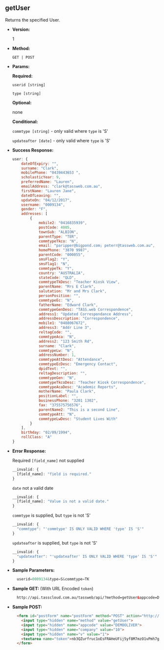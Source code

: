 **getUser**
----
  Returns the specified User.

* **Version:**

  1

* **Method:**

  `GET | POST`
  
*  **Params:**

   **Required:**
 
   `userid [string]`

   `type [string]`
   
   **Optional:**
 
   none

   **Conditional:**

   `commtype [string]` - only valid where `type` is 'S'

   `updateafter [date]` - only valid where `type` is 'S'

* **Success Response:**
	
	```javascript
	user: {
		dateOfExpiry: "",
		surname: "Clark",
		mobilePhone: "0439443653 ",
		scholasticYear: 9,
		preferredName: "Lauren",
		emailAddress: "clark@tassweb.com.au",
		firstName: "Lauren Jane",
		dateOfLeaving: "",
		updateOn: "04/12/2017",
		username: "0009134",
		gender: "F",
		addresses: [
			{
				mobile2: "0416835939",
				postCode: 4005,
				townSub: "ALBION",
				parentType: "TER",
				commtypeTkco: "N",
				email: "paripper@bigpond.com; peterr@tassweb.com.au",
				homePhone: "3870 9987",
				parentCode: "000055",
				smsFlag2: "Y",
				smsFlag1: "N",
				commtypeTk: "Y",
				country: "AUSTRALIA",
				stateCode: "QLD",
				commtypeTkDesc: "Teacher Kiosk View",
				parentName: "Mrs E Clark",
				salutation: "Mr and Mrs Clark",
				personPosition: "",
				commtypeEc: "N",
				fatherName: "Edward Clark",
				commtypeGenDesc: "TASS.web Correspondence",
				address1: "Updated Correspondance Address",
				addressDescription: "Correspondence",
				mobile1: "0488067672",
				address3: "Addr Line 3",
				reltagCode: "",
				commtypeAca: "N",
				address2: "123 Smith Rd",
				surname: "Clark",
				commtypeLw: "N",
				addressNumber: 1,
				commtypeAttDesc: "Attendance",
				commtypeEcDesc: "Emergency Contact",
				dpidText: "",
				reltagDescription: "",
				commtypeGen: "N",
				commtypeTkcoDesc: "Teacher Kiosk Correspondence",
				commtypeAcaDesc: "Academic Reports",
				motherName: "Paula Clark",
				positionLabel: "",
				businessPhone: "3201 1302",
				fax: "375575756576",
				parentName2: "This is a second Line",
				commtypeAtt: "N",
				commtypeLwDesc: "Student Lives With"
			}
		],
		birthday: "02/09/1994",
		rollClass: "A"
	}
  ```
 
* **Error Response:**

	Required `[field_name]` not supplied
	```javascript
	__invalid: {
	  [field_name]: "field is required."
	}
	```
	
	`date` not a valid date
	```javascript
	__invalid: {
	  [field_name]: "Value is not a valid date."
	}
	```

	`commtype` is supplied, but `type` is not 'S'
	```javascript
	__invalid: {
	  "commtype": "'commtype' IS ONLY VALID WHERE 'type' IS 'S'"
	}
	```

	`updateafter` is supplied, but `type` is not 'S'
	```javascript
	__invalid: {
	  "updateafter": "'updateafter' IS ONLY VALID WHERE 'type' IS 'S'"
	}
	```
	
* **Sample Parameters:**

  ```javascript
	userid=0009134&type=S&commtype=TK
  ```

* **Sample GET:** (With URL Encoded `token`)

  ```HTML
	http://api.tasscloud.com.au/tassweb/api/?method=getUser&appcode=DEMOOLIVER&company=10&v=1&token=nb3QZurfruc1oEsFRAHeUFij5yf8M7mzO1vPmh7giNc%3D
  ```
  
* **Sample POST:**

  ```HTML
	<form id="postForm" name="postForm" method="POST" action="http://api.tasscloud.com.au/tassweb/api/">
	  <input type="hidden" name="method" value="getUser">
	  <input type="hidden" name="appcode" value="DEMOOLIVER">
	  <input type="hidden" name="company" value="10">
	  <input type="hidden" name="v" value="1">
	  <textarea name="token">nb3QZurfruc1oEsFRAHeUFij5yf8M7mzO1vPmh7giNc=</textarea>
	</form>
  ```
